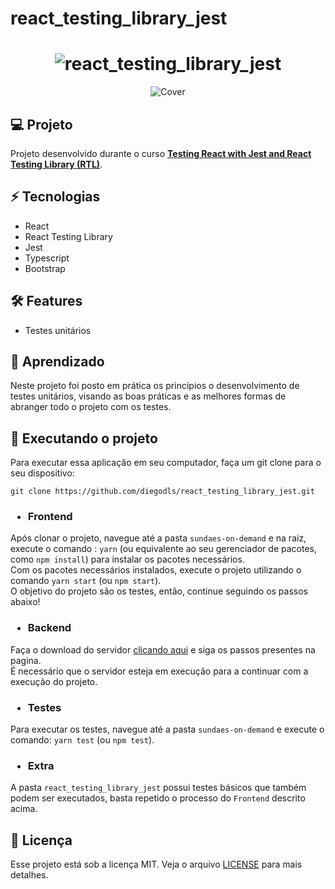 # react_testing_library_jest

<h1 dir="auto" align="center">
  <img 
     alt="react_testing_library_jest" 
     title="react_testing_library_jest"
     style="max-width: 100%; height="80"" 
     src="https://github.com/diegodls/react_testing_library_jest/blob/assets/icon.png?raw=true"/>
</h1>
<p dir="auto" align="center">
    <img alt="Cover" title="Cover"
    style="max-width: 100%; height="80""
    src="https://github.com/diegodls/react_testing_library_jest/blob/assets/banner.jpg?raw=true"/>
</p>

## :computer: Projeto
Projeto desenvolvido durante o curso **[Testing React with Jest and React Testing Library (RTL)](https://www.udemy.com/course/react-testing-library/)**.</br>

## :zap: Tecnologias</h2>
<ul>
  <li>React</li>
  <li>React Testing Library</li>
  <li>Jest</li>
  <li>Typescript</li>
  <li>Bootstrap</li>
</ul>

## :hammer_and_wrench: Features
<ul>
  <li>Testes unitários</li>
</ul>

## :dart: Aprendizado
Neste projeto foi posto em prática os princípios o desenvolvimento de testes unitários, visando as boas práticas e as melhores formas de abranger todo o projeto com os testes.</br>

## :sparkler: Executando o projeto
Para executar essa aplicação em seu computador, faça um git clone para o seu dispositivo:</br>

```
git clone https://github.com/diegodls/react_testing_library_jest.git
```
### <ul><li>Frontend</li></ul>
Após clonar o projeto, navegue até a pasta ```sundaes-on-demand``` e na raiz, execute o comando : ```yarn``` (ou equivalente ao seu gerenciador de pacotes, como ```npm install```) para instalar os pacotes necessários.</br>
Com os pacotes necessários instalados, execute o projeto utilizando o comando ```yarn start``` (ou ```npm start```).</br>
O objetivo do projeto são os testes, então, continue seguindo os passos abaixo!</br>

### <ul><li>Backend</li></ul>
Faça o download do servidor [clicando aqui](https://github.com/bonnie/udemy-TESTING-LIBRARY/tree/main/sundae-server) e siga os passos presentes na pagina.</br>
É necessário que o servidor esteja em execução para a continuar com a execução do projeto.

### <ul><li>Testes</li></ul>
Para executar os testes, navegue até a pasta ```sundaes-on-demand``` e execute o comando: ```yarn test``` (ou ```npm test```).</br>

### <ul><li>Extra</li></ul>
A pasta ```react_testing_library_jest``` possui testes básicos que também podem ser executados, basta repetido o processo do ```Frontend``` descrito acima.

## :page_facing_up: Licença
Esse projeto está sob a licença MIT. Veja o arquivo [LICENSE](https://github.com/diegodls/nlw_return_22-05/blob/main/LICENSE) para mais detalhes.</br>
